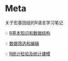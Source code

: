 # Meta

关于宏基因组的R语言学习笔记

:bulb:  [R基本知识和数据结构](https://github.com/Zhang-EK/Meta/blob/main/R_course1.R)

:bulb:  [数据筛选和编辑](https://github.com/Zhang-EK/Meta/blob/main/R_course2.R)

:bulb:  [R统计检验及统计建模](https://github.com/Zhang-EK/Meta/blob/main/R_course3.R)
